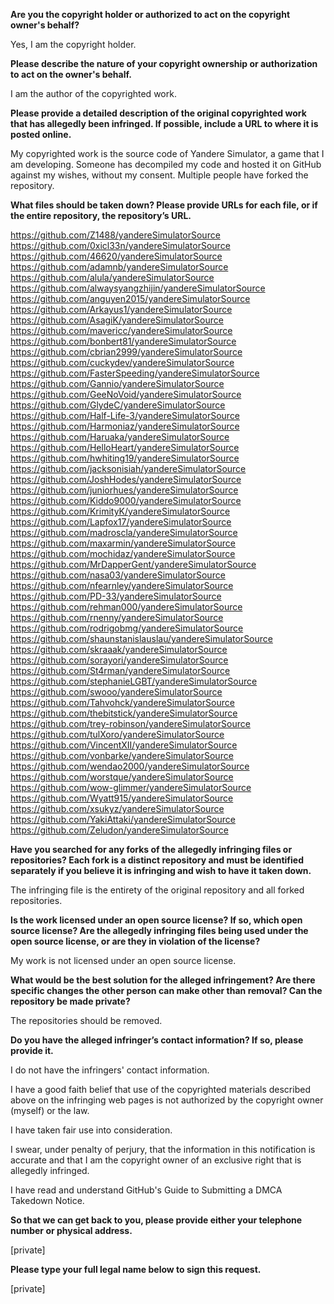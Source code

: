 **Are you the copyright holder or authorized to act on the copyright owner's behalf?**

Yes, I am the copyright holder.

**Please describe the nature of your copyright ownership or authorization to act on the owner's behalf.**

I am the author of the copyrighted work.

**Please provide a detailed description of the original copyrighted work that has allegedly been infringed. If possible, include a URL to where it is posted online.**

My copyrighted work is the source code of Yandere Simulator, a game that I am developing. Someone has decompiled my code and hosted it on GitHub against my wishes, without my consent. Multiple people have forked the repository.

**What files should be taken down? Please provide URLs for each file, or if the entire repository, the repository’s URL.**

https://github.com/Z1488/yandereSimulatorSource  
https://github.com/0xicl33n/yandereSimulatorSource  
https://github.com/46620/yandereSimulatorSource  
https://github.com/adamnb/yandereSimulatorSource  
https://github.com/alula/yandereSimulatorSource  
https://github.com/alwaysyangzhijin/yandereSimulatorSource  
https://github.com/anguyen2015/yandereSimulatorSource  
https://github.com/Arkayus1/yandereSimulatorSource  
https://github.com/AsagiK/yandereSimulatorSource  
https://github.com/mavericc/yandereSimulatorSource  
https://github.com/bonbert81/yandereSimulatorSource  
https://github.com/cbrian2999/yandereSimulatorSource  
https://github.com/cuckydev/yandereSimulatorSource  
https://github.com/FasterSpeeding/yandereSimulatorSource  
https://github.com/Gannio/yandereSimulatorSource  
https://github.com/GeeNoVoid/yandereSimulatorSource  
https://github.com/GlydeC/yandereSimulatorSource  
https://github.com/Half-Life-3/yandereSimulatorSource  
https://github.com/Harmoniaz/yandereSimulatorSource  
https://github.com/Haruaka/yandereSimulatorSource  
https://github.com/HelloHeart/yandereSimulatorSource  
https://github.com/hwhiting19/yandereSimulatorSource  
https://github.com/jacksonisiah/yandereSimulatorSource  
https://github.com/JoshHodes/yandereSimulatorSource  
https://github.com/juniorhues/yandereSimulatorSource  
https://github.com/Kiddo9000/yandereSimulatorSource  
https://github.com/KrimityK/yandereSimulatorSource  
https://github.com/Lapfox17/yandereSimulatorSource  
https://github.com/madroscla/yandereSimulatorSource  
https://github.com/maxarmin/yandereSimulatorSource  
https://github.com/mochidaz/yandereSimulatorSource  
https://github.com/MrDapperGent/yandereSimulatorSource  
https://github.com/nasa03/yandereSimulatorSource  
https://github.com/nfearnley/yandereSimulatorSource  
https://github.com/PD-33/yandereSimulatorSource  
https://github.com/rehman000/yandereSimulatorSource  
https://github.com/rnenny/yandereSimulatorSource  
https://github.com/rodrigobmg/yandereSimulatorSource  
https://github.com/shaunstanislauslau/yandereSimulatorSource  
https://github.com/skraaak/yandereSimulatorSource  
https://github.com/sorayori/yandereSimulatorSource  
https://github.com/St4rman/yandereSimulatorSource  
https://github.com/stephanieLGBT/yandereSimulatorSource  
https://github.com/swooo/yandereSimulatorSource  
https://github.com/Tahvohck/yandereSimulatorSource  
https://github.com/thebitstick/yandereSimulatorSource  
https://github.com/trey-robinson/yandereSimulatorSource  
https://github.com/tulXoro/yandereSimulatorSource  
https://github.com/VincentXII/yandereSimulatorSource  
https://github.com/vonbarke/yandereSimulatorSource  
https://github.com/wendao2000/yandereSimulatorSource  
https://github.com/worstque/yandereSimulatorSource  
https://github.com/wow-glimmer/yandereSimulatorSource  
https://github.com/Wyatt915/yandereSimulatorSource  
https://github.com/xsukyz/yandereSimulatorSource  
https://github.com/YakiAttaki/yandereSimulatorSource  
https://github.com/Zeludon/yandereSimulatorSource  

**Have you searched for any forks of the allegedly infringing files or repositories? Each fork is a distinct repository and must be identified separately if you believe it is infringing and wish to have it taken down.**

The infringing file is the entirety of the original repository and all forked repositories.

**Is the work licensed under an open source license? If so, which open source license? Are the allegedly infringing files being used under the open source license, or are they in violation of the license?**

My work is not licensed under an open source license.

**What would be the best solution for the alleged infringement? Are there specific changes the other person can make other than removal? Can the repository be made private?**

The repositories should be removed.

**Do you have the alleged infringer’s contact information? If so, please provide it.**

I do not have the infringers' contact information.

I have a good faith belief that use of the copyrighted materials described above on the infringing web pages is not authorized by the copyright owner (myself) or the law.

I have taken fair use into consideration.

I swear, under penalty of perjury, that the information in this notification is accurate and that I am the copyright owner of an exclusive right that is allegedly infringed.

I have read and understand GitHub's Guide to Submitting a DMCA Takedown Notice.

**So that we can get back to you, please provide either your telephone number or physical address.**

[private]

**Please type your full legal name below to sign this request.**

[private]
